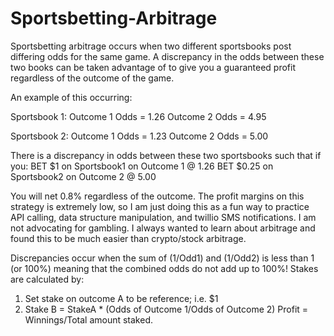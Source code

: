 # Sportsbetting-Arbitrage

Sportsbetting arbitrage occurs when two different sportsbooks post differing odds for the same game. A discrepancy in the odds between these two books can be taken
advantage of to give you a guaranteed profit regardless of the outcome of the game.

An example of this occurring:

Sportsbook 1:
Outcome 1 Odds = 1.26
Outcome 2 Odds = 4.95

Sportsbook 2:
Outcome 1 Odds = 1.23
Outcome 2 Odds = 5.00

There is a discrepancy in odds between these two sportsbooks such that if you:
BET $1 on Sportsbook1 on Outcome 1 @ 1.26
BET $0.25 on Sportsbook2 on Outcome 2 @ 5.00

You will net 0.8% regardless of the outcome. The profit margins on this strategy is extremely low, so I am just doing this as a fun way to practice API calling, 
data structure manipulation, and twillio SMS notifications. I am not advocating for gambling. I always wanted to learn about arbitrage and found this to be much easier
than crypto/stock arbitrage.

Discrepancies occur when the sum of (1/Odd1) and (1/Odd2) is less than 1 (or 100%) meaning that the combined odds do not add up to 100%!
Stakes are calculated by:
1. Set stake on outcome A to be reference; i.e. $1
2. Stake B = StakeA * (Odds of Outcome 1/Odds of Outcome 2)
Profit = Winnings/Total amount staked.
